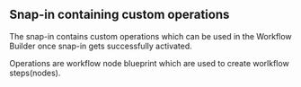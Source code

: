 ## Snap-in containing custom operations

The snap-in contains custom operations which can be used in the Workflow Builder once snap-in gets successfully activated.

Operations are workflow node blueprint which are used to create worlkflow steps(nodes).

